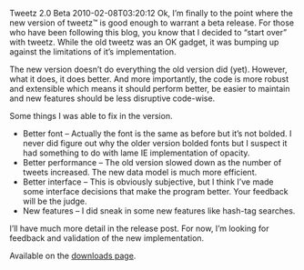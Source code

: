 Tweetz 2.0 Beta
2010-02-08T03:20:12
Ok, I’m finally to the point where the new version of tweetz™ is good enough to warrant a beta release. For those who have been following this blog, you know that I decided to “start over” with tweetz. While the old tweetz was an OK gadget, it was bumping up against the limitations of it’s implementation.

The new version doesn’t do everything the old version did (yet). However, what it does, it does better. And more importantly, the code is more robust and extensible which means it should perform better, be easier to maintain and new features should be less disruptive code-wise.

Some things I was able to fix in the version.

  * Better font – Actually the font is the same as before but it’s not bolded. I never did figure out why the older version bolded fonts but I suspect it had something to do with lame IE implementation of opacity. 
  * Better performance – The old version slowed down as the number of tweets increased. The new data model is much more efficient. 
  * Better interface – This is obviously subjective, but I think I’ve made some interface decisions that make the program better. Your feedback will be the judge. 
  * New features – I did sneak in some new features like hash-tag searches. 

I’ll have much more detail in the release post. For now, I’m looking for feedback and validation of the new implementation.

Available on the [downloads page](http://mike-ward.net/downloads).
